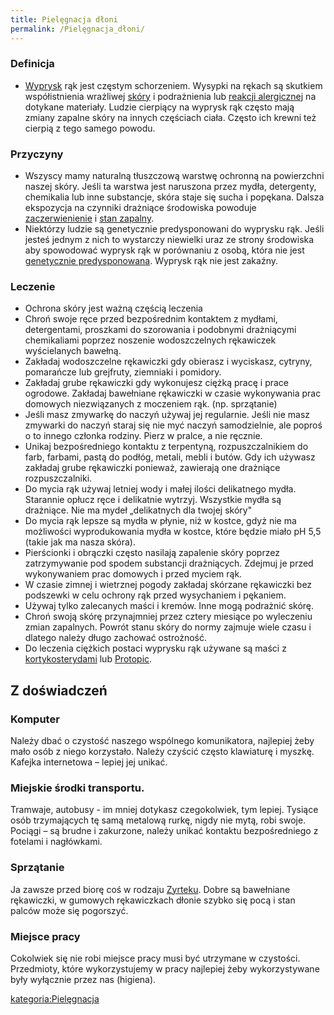 ```yaml
---
title: Pielęgnacja dłoni
permalink: /Pielęgnacja_dłoni/
---
```


### Definicja

-   [Wyprysk](/Wyprysk "wikilink") rąk jest częstym schorzeniem. Wysypki na rękach są skutkiem współistnienia wrażliwej [skóry](/Skóra "wikilink") i podrażnienia lub [reakcji alergicznej](/Reakcja_alergiczna "wikilink") na dotykane materiały. Ludzie cierpiący na wyprysk rąk często mają zmiany zapalne skóry na innych częściach ciała. Często ich krewni też cierpią z tego samego powodu.

### Przyczyny

-   Wszyscy mamy naturalną tłuszczową warstwę ochronną na powierzchni naszej skóry. Jeśli ta warstwa jest naruszona przez mydła, detergenty, chemikalia lub inne substancje, skóra staje się sucha i popękana. Dalsza ekspozycja na czynniki drażniące środowiska powoduje [zaczerwienienie](/Zaczerwienienie_skóry "wikilink") i [stan zapalny](/Stan_zapalny_skóry "wikilink").
-   Niektórzy ludzie są genetycznie predysponowani do wyprysku rąk. Jeśli jesteś jednym z nich to wystarczy niewielki uraz ze strony środowiska aby spowodować wyprysk rąk w porównaniu z osobą, która nie jest [genetycznie predysponowana](/Obciążenie_genetyczne "wikilink"). Wyprysk rąk nie jest zakaźny.

### Leczenie

-   Ochrona skóry jest ważną częścią leczenia
-   Chroń swoje ręce przed bezpośrednim kontaktem z mydłami, detergentami, proszkami do szorowania i podobnymi drażniącymi chemikaliami poprzez noszenie wodoszczelnych rękawiczek wyścielanych bawełną.
-   Zakładaj wodoszczelne rękawiczki gdy obierasz i wyciskasz, cytryny, pomarańcze lub grejfruty, ziemniaki i pomidory.
-   Zakładaj grube rękawiczki gdy wykonujesz ciężką pracę i prace ogrodowe. Zakładaj bawełniane rękawiczki w czasie wykonywania prac domowych niezwiązanych z moczeniem rąk. (np. sprzątanie)
-   Jeśli masz zmywarkę do naczyń używaj jej regularnie. Jeśli nie masz zmywarki do naczyń staraj się nie myć naczyń samodzielnie, ale poproś o to innego członka rodziny. Pierz w pralce, a nie ręcznie.
-   Unikaj bezpośredniego kontaktu z terpentyną, rozpuszczalnikiem do farb, farbami, pastą do podłóg, metali, mebli i butów. Gdy ich używasz zakładaj grube rękawiczki ponieważ, zawierają one drażniące rozpuszczalniki.
-   Do mycia rąk używaj letniej wody i małej ilości delikatnego mydła. Starannie opłucz ręce i delikatnie wytrzyj. Wszystkie mydła są drażniące. Nie ma mydeł „delikatnych dla twojej skóry"
-   Do mycia rąk lepsze są mydła w płynie, niż w kostce, gdyż nie ma możliwości wyprodukowania mydła w kostce, które będzie miało pH 5,5 (takie jak ma nasza skóra).
-   Pierścionki i obrączki często nasilają zapalenie skóry poprzez zatrzymywanie pod spodem substancji drażniących. Zdejmuj je przed wykonywaniem prac domowych i przed myciem rąk.
-   W czasie zimnej i wietrznej pogody zakładaj skórzane rękawiczki bez podszewki w celu ochrony rąk przed wysychaniem i pękaniem.
-   Używaj tylko zalecanych maści i kremów. Inne mogą podrażnić skórę.
-   Chroń swoją skórę przynajmniej przez cztery miesiące po wyleczeniu zmian zapalnych. Powrót stanu skóry do normy zajmuje wiele czasu i dlatego należy długo zachować ostrożność.
-   Do leczenia ciężkich postaci wyprysku rąk używane są maści z [kortykosterydami](/Kortykosterydy "wikilink") lub [Protopic](/Protopic "wikilink").

Z doświadczeń
-------------

### Komputer

Należy dbać o czystość naszego wspólnego komunikatora, najlepiej żeby mało osób z niego korzystało. Należy czyścić często klawiaturę i myszkę. Kafejka internetowa – lepiej jej unikać.

### Miejskie środki transportu.

Tramwaje, autobusy - im mniej dotykasz czegokolwiek, tym lepiej. Tysiące osób trzymających tę samą metalową rurkę, nigdy nie mytą, robi swoje. Pociągi – są brudne i zakurzone, należy unikać kontaktu bezpośredniego z fotelami i nagłówkami.

### Sprzątanie

Ja zawsze przed biorę coś w rodzaju [Zyrteku](/Zyrtec "wikilink"). Dobre są bawełniane rękawiczki, w gumowych rękawiczkach dłonie szybko się pocą i stan palców może się pogorszyć.

### Miejsce pracy

Cokolwiek się nie robi miejsce pracy musi być utrzymane w czystości. Przedmioty, które wykorzystujemy w pracy najlepiej żeby wykorzystywane były wyłącznie przez nas (higiena).

[kategoria:Pielęgnacja](/kategoria:Pielęgnacja "wikilink")